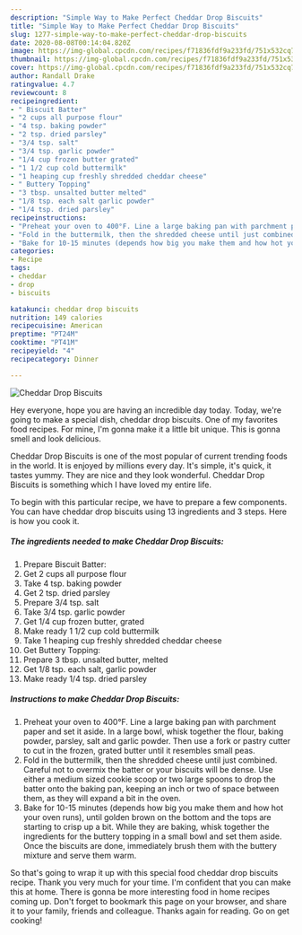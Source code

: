 ```yaml
---
description: "Simple Way to Make Perfect Cheddar Drop Biscuits"
title: "Simple Way to Make Perfect Cheddar Drop Biscuits"
slug: 1277-simple-way-to-make-perfect-cheddar-drop-biscuits
date: 2020-08-08T00:14:04.820Z
image: https://img-global.cpcdn.com/recipes/f71836fdf9a233fd/751x532cq70/cheddar-drop-biscuits-recipe-main-photo.jpg
thumbnail: https://img-global.cpcdn.com/recipes/f71836fdf9a233fd/751x532cq70/cheddar-drop-biscuits-recipe-main-photo.jpg
cover: https://img-global.cpcdn.com/recipes/f71836fdf9a233fd/751x532cq70/cheddar-drop-biscuits-recipe-main-photo.jpg
author: Randall Drake
ratingvalue: 4.7
reviewcount: 8
recipeingredient:
- " Biscuit Batter"
- "2 cups all purpose flour"
- "4 tsp. baking powder"
- "2 tsp. dried parsley"
- "3/4 tsp. salt"
- "3/4 tsp. garlic powder"
- "1/4 cup frozen butter grated"
- "1 1/2 cup cold buttermilk"
- "1 heaping cup freshly shredded cheddar cheese"
- " Buttery Topping"
- "3 tbsp. unsalted butter melted"
- "1/8 tsp. each salt garlic powder"
- "1/4 tsp. dried parsley"
recipeinstructions:
- "Preheat your oven to 400°F. Line a large baking pan with parchment paper and set it aside. In a large bowl, whisk together the flour, baking powder, parsley, salt and garlic powder. Then use a fork or pastry cutter to cut in the frozen, grated butter until it resembles small peas."
- "Fold in the buttermilk, then the shredded cheese until just combined. Careful not to overmix the batter or your biscuits will be dense. Use either a medium sized cookie scoop or two large spoons to drop the batter onto the baking pan, keeping an inch or two of space between them, as they will expand a bit in the oven."
- "Bake for 10-15 minutes (depends how big you make them and how hot your oven runs), until golden brown on the bottom and the tops are starting to crisp up a bit. While they are baking, whisk together the ingredients for the buttery topping in a small bowl and set them aside. Once the biscuits are done, immediately brush them with the buttery mixture and serve them warm."
categories:
- Recipe
tags:
- cheddar
- drop
- biscuits

katakunci: cheddar drop biscuits 
nutrition: 149 calories
recipecuisine: American
preptime: "PT24M"
cooktime: "PT41M"
recipeyield: "4"
recipecategory: Dinner

---
```



![Cheddar Drop Biscuits](https://img-global.cpcdn.com/recipes/f71836fdf9a233fd/751x532cq70/cheddar-drop-biscuits-recipe-main-photo.jpg)

Hey everyone, hope you are having an incredible day today. Today, we're going to make a special dish, cheddar drop biscuits. One of my favorites food recipes. For mine, I'm gonna make it a little bit unique. This is gonna smell and look delicious.

Cheddar Drop Biscuits is one of the most popular of current trending foods in the world. It is enjoyed by millions every day. It's simple, it's quick, it tastes yummy. They are nice and they look wonderful. Cheddar Drop Biscuits is something which I have loved my entire life.




To begin with this particular recipe, we have to prepare a few components. You can have cheddar drop biscuits using 13 ingredients and 3 steps. Here is how you cook it.

<!--inarticleads1-->

##### The ingredients needed to make Cheddar Drop Biscuits:

1. Prepare  Biscuit Batter:
1. Get 2 cups all purpose flour
1. Take 4 tsp. baking powder
1. Get 2 tsp. dried parsley
1. Prepare 3/4 tsp. salt
1. Take 3/4 tsp. garlic powder
1. Get 1/4 cup frozen butter, grated
1. Make ready 1 1/2 cup cold buttermilk
1. Take 1 heaping cup freshly shredded cheddar cheese
1. Get  Buttery Topping:
1. Prepare 3 tbsp. unsalted butter, melted
1. Get 1/8 tsp. each salt, garlic powder
1. Make ready 1/4 tsp. dried parsley




<!--inarticleads2-->

##### Instructions to make Cheddar Drop Biscuits:

1. Preheat your oven to 400°F. Line a large baking pan with parchment paper and set it aside. In a large bowl, whisk together the flour, baking powder, parsley, salt and garlic powder. Then use a fork or pastry cutter to cut in the frozen, grated butter until it resembles small peas.
1. Fold in the buttermilk, then the shredded cheese until just combined. Careful not to overmix the batter or your biscuits will be dense. Use either a medium sized cookie scoop or two large spoons to drop the batter onto the baking pan, keeping an inch or two of space between them, as they will expand a bit in the oven.
1. Bake for 10-15 minutes (depends how big you make them and how hot your oven runs), until golden brown on the bottom and the tops are starting to crisp up a bit. While they are baking, whisk together the ingredients for the buttery topping in a small bowl and set them aside. Once the biscuits are done, immediately brush them with the buttery mixture and serve them warm.




So that's going to wrap it up with this special food cheddar drop biscuits recipe. Thank you very much for your time. I'm confident that you can make this at home. There is gonna be more interesting food in home recipes coming up. Don't forget to bookmark this page on your browser, and share it to your family, friends and colleague. Thanks again for reading. Go on get cooking!
